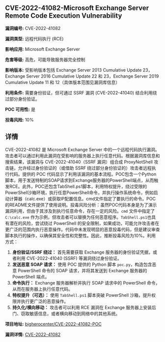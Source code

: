 ## CVE-2022-41082-Microsoft Exchange Server Remote Code Execution Vulnerability

**漏洞编号:** CVE-2022-41082

**漏洞类型:** 远程代码执行 (RCE)

**影响应用:** Microsoft Exchange Server

**危害等级:** 高危，可能导致服务器完全控制

**影响版本:** 受影响版本包括 Exchange Server 2013 Cumulative Update 23，Exchange Server 2016 Cumulative Update 22 和 23，Exchange Server 2019 Cumulative Update 11 和 12（具体版本范围见漏洞库信息）

**利用条件:** 需要身份验证，但可通过 SSRF 漏洞 (CVE-2022-41040) 结合利用绕过部分身份验证。

**POC 可用性:** 是

**投毒风险:** 10%

## 详情

CVE-2022-41082 是 Microsoft Exchange Server 中的一个远程代码执行漏洞。攻击者可以通过利用此漏洞在受影响的服务器上执行任意代码。根据漏洞库信息和搜索结果，该漏洞与 CVE-2022-41040（SSRF 漏洞）组合成 ProxyNotShell 攻击链，允许经过身份验证的（或借助 SSRF 绕过部分身份验证的）攻击者远程执行代码。提供的 POC 代码显示了利用该漏洞的基本流程。POC包含一个Python脚本，用于发送特制的SOAP请求到Exchange服务器的PowerShell端点，从而触发RCE。此外，POC还包含TabShell.ps1脚本，利用特权提升，绕过受限的PowerShell沙箱环境，执行任意PowerShell命令，并执行操作系统命令，例如启动计算器（calc.exe）或获取IP配置信息。cmd文件指定了要执行的命令。POC的README文件提供了使用说明。投毒风险分析：虽然POC代码本身是为了演示漏洞利用，但由于其涉及到执行任意命令，存在一定的风险。`cmd` 文件中指定了 `C:\calc.exe` 作为示例，但攻击者可以替换为任何恶意程序。`TabShell.ps1`也具有潜在的风险，尝试绕过 PowerShell 的安全限制，如果成功，可能允许攻击者在更广泛的范围内执行恶意操作。代码中未发现明显的恶意投毒代码，但是建议审查脚本执行的操作，以确保其安全性和完整性。因此，推断投毒风险为10%。利用方式：

1.  **身份验证/SSRF 绕过：** 首先需要获取 Exchange 服务器的身份验证凭据，或者利用 CVE-2022-41040 (SSRF) 等漏洞绕过身份验证。
2.  **发送恶意 SOAP 请求：** 使用 POC 提供的 Python 脚本 `poc.py`，构造包含恶意 PowerShell 命令的 SOAP 请求，并将其发送到 Exchange 服务器的 PowerShell 端点。
3.  **命令执行：** Exchange 服务器解析并执行 SOAP 请求中的 PowerShell 命令，从而在服务器上执行任意代码。
4.  **特权提升（可选）：**  使用 `TabShell.ps1` 脚本突破 PowerShell 沙箱，提升权限并执行更广泛的恶意操作。
5.  **持久化/横向移动：**  攻击者可以利用 RCE 漏洞在 Exchange 服务器上安装后门、窃取敏感信息，或者横向移动到网络中的其他系统。

**项目地址:** [bigherocenter/CVE-2022-41082-POC](https://github.com/bigherocenter/CVE-2022-41082-POC)

**漏洞详情:** [CVE-2022-41082](https://nvd.nist.gov/vuln/detail/CVE-2022-41082)